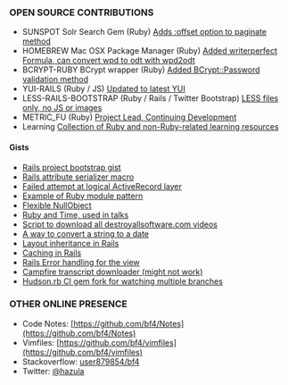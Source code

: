 ### OPEN SOURCE CONTRIBUTIONS

* SUNSPOT Solr Search Gem (Ruby) [Adds :offset option to paginate method](https://github.com/sunspot/sunspot/commit/2a99fd395a49f4137fd4d2ced0610367ecabf4fe)
* HOMEBREW Mac OSX Package Manager (Ruby) [Added writerperfect Formula, can convert wpd to odt with wpd2odt](https://github.com/mxcl/homebrew/pull/4917)
* BCRYPT-RUBY BCrypt wrapper (Ruby) [Added BCrypt::Password validation method](https://github.com/codahale/bcrypt-ruby/pull/48)
* YUI-RAILS (Ruby / JS) [Updated to latest YUI](https://github.com/bf4/yui-rails)
* LESS-RAILS-BOOTSTRAP (Ruby / Rails / Twitter Bootstrap) [LESS files only, no JS or images](http://github.com/bf4/less-rails-bootstrap)
* METRIC_FU (Ruby) [Project Lead, Continuing Development](https://github.com/metricfu/metric_fu)
* Learning [Collection of Ruby and non-Ruby-related learning resources](https://github.com/bf4/learning)

#### Gists

* [Rails project bootstrap gist](https://gist.github.com/4532770)
* [Rails attribute serializer macro](https://gist.github.com/3151933)
* [Failed attempt at logical ActiveRecord layer](https://gist.github.com/3438213)
* [Example of Ruby module pattern](https://gist.github.com/3438307)
* [Flexible NullObject](https://gist.github.com/3438476)
* [Ruby and Time, used in talks](https://gist.github.com/3668333)
* [Script to download all destroyallsoftware.com videos](https://gist.github.com/4070991)
* [A way to convert a string to a date](https://gist.github.com/4370014)
* [Layout inheritance in Rails](https://gist.github.com/4370117)
* [Caching in Rails](https://gist.github.com/4370166)
* [Rails Error handling for the view](https://gist.github.com/4381029)
* [Campfire transcript downloader (might not work)](https://gist.github.com/821553)
* [Hudson.rb CI gem fork for watching multiple branches](https://github.com/bf4/hudson.rb/blob/master/ci_scripts/ci_config.yml.example)

### OTHER ONLINE PRESENCE

* Code Notes:  [https://github.com/bf4/Notes](https://github.com/bf4/Notes)
* Vimfiles: [https://github.com/bf4/vimfiles](https://github.com/bf4/vimfiles)
* Stackoverflow: [user879854/bf4](http://stackoverflow.com/users/879854/bf4)
* Twitter: [@hazula](https://twitter.com/#!/hazula)
